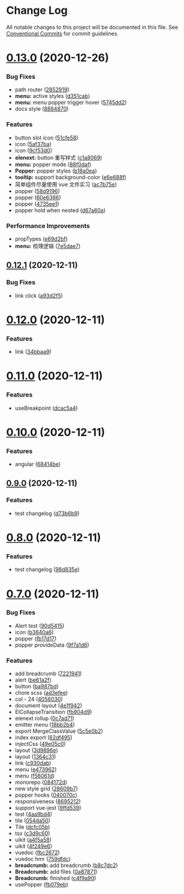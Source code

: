 # Change Log

All notable changes to this project will be documented in this file.
See [Conventional Commits](https://conventionalcommits.org) for commit guidelines.

# [0.13.0](https://github.com/JasKang/elenext/compare/v0.12.1...v0.13.0) (2020-12-26)


### Bug Fixes

* path router ([2852919](https://github.com/JasKang/elenext/commit/28529191d5a0d5886273b5b7d83e9334e8b5484d))
* **menu:** active styles ([d351cab](https://github.com/JasKang/elenext/commit/d351cab48547df45a38d4e24454893398d064c3d))
* **menu:** menu popper trigger hover ([5745dd2](https://github.com/JasKang/elenext/commit/5745dd24789688063526b2da9ea3e9123713428c))
* docs style ([8884870](https://github.com/JasKang/elenext/commit/88848702ba605fbec2f693a1452e56eb73d76910))


### Features

* button slot icon ([51cfe58](https://github.com/JasKang/elenext/commit/51cfe5831f02111d54519f8bb20a80ea9ea691d9))
* icon ([5af37ba](https://github.com/JasKang/elenext/commit/5af37ba8a7be89f5afac2ba8c65bf2b2dec2a3a3))
* icon ([9cf53d0](https://github.com/JasKang/elenext/commit/9cf53d0ffcd6a4e4a9219ddd529bd5a90d4a0321))
* **elenext:** button 重写样式 ([c1a8069](https://github.com/JasKang/elenext/commit/c1a80697ae87158bd87b68f8506762e2dbc3e356))
* **menu:** popper mode ([88f0daf](https://github.com/JasKang/elenext/commit/88f0dafad854b2dcb231efeb9ae78c0f67472589))
* **Popper:** popper styles ([b18a0ea](https://github.com/JasKang/elenext/commit/b18a0ea35eaea16e6032ca1b26342e0b4c5795e8))
* **tooltip:** support background-color ([e6e688f](https://github.com/JasKang/elenext/commit/e6e688f093dacc3550a24eeddefc8158cae673a4))
* 简单组件尽量使用 vue 文件实习 ([ac7b75e](https://github.com/JasKang/elenext/commit/ac7b75e46f0a4b8ae71a21d6be7d334ff45fafdc))
* popper ([58d9196](https://github.com/JasKang/elenext/commit/58d9196767f73f59063b26236e0d38c7c8be7bea))
* popper ([60e6366](https://github.com/JasKang/elenext/commit/60e63667138a7c9d7cbbf3f18122df15ea9450d5))
* popper ([4735ee1](https://github.com/JasKang/elenext/commit/4735ee13c24840bbee4ef31ff45023716fb21b6b))
* popper hold when nested ([d67a60a](https://github.com/JasKang/elenext/commit/d67a60a0ed92cc9d8a5f8a29c58aa69a665fbe80))


### Performance Improvements

* propTypes ([e69d2bf](https://github.com/JasKang/elenext/commit/e69d2bf7468fd40e060aa3805623e7d6c2e276ee))
* **menu:** 梳理逻辑 ([7e5dae7](https://github.com/JasKang/elenext/commit/7e5dae74aff4c3a1e63b95d1e6389c6774f76574))





## [0.12.1](https://github.com/JasKang/elenext/compare/v0.12.0...v0.12.1) (2020-12-11)


### Bug Fixes

* link click ([a93d2f5](https://github.com/JasKang/elenext/commit/a93d2f52c8ebda05874817c59dd6ecc7ec9de018))





# [0.12.0](https://github.com/JasKang/elenext/compare/v0.11.0...v0.12.0) (2020-12-11)


### Features

* link ([34bbaa9](https://github.com/JasKang/elenext/commit/34bbaa9651d81011e77c580fd5d6effd4b4c685d))





# [0.11.0](https://github.com/JasKang/elenext/compare/v0.10.0...v0.11.0) (2020-12-11)


### Features

* useBreakpoint ([dcac5a4](https://github.com/JasKang/elenext/commit/dcac5a40d0bf6bbdb554e6aa4d2c60c51787d345))





# [0.10.0](https://github.com/JasKang/elenext/compare/v0.9.0...v0.10.0) (2020-12-11)


### Features

* angular ([68414be](https://github.com/JasKang/elenext/commit/68414be1f76fdf463ad8b25ea586bf7c98e02cc7))





## [0.9.0](https://github.com/JasKang/elenext/compare/v0.8.0...v0.9.0) (2020-12-11)


### Features

* test changelog ([d73b6b9](https://github.com/JasKang/elenext/commit/d73b6b9f256eb60e570a1bcb44b75cff3cd2ec9d))



# [0.8.0](https://github.com/JasKang/elenext/compare/v0.7.0...v0.8.0) (2020-12-11)


### Features

* test changelog ([98d835e](https://github.com/JasKang/elenext/commit/98d835e906f7dca19eeceeb3559193908d90f9af))





# [0.7.0](https://github.com/JasKang/elenext/compare/0.4.0...v0.7.0) (2020-12-11)


### Bug Fixes

* Alert test ([90d5415](https://github.com/JasKang/elenext/commit/90d5415a780802ba842f34aec0387bde7882abce))
* icon ([b3640a6](https://github.com/JasKang/elenext/commit/b3640a6a1d5327836ef41934f6b76e751a68e020))
* popper ([fb17d17](https://github.com/JasKang/elenext/commit/fb17d17e2cc6ac272d4f5ae482162a8b6471a963))
* popper provideData ([9f7a1d6](https://github.com/JasKang/elenext/commit/9f7a1d6e8066058a31ebfc0f6b6fd21392b3c030))


### Features

* add breadcrumb ([7221941](https://github.com/JasKang/elenext/commit/72219415a05d92bb9e5edf4571003c1f9f1aeda3))
* alert ([be61a2f](https://github.com/JasKang/elenext/commit/be61a2ffa4d2af7ead9991476d0791cef481be69))
* button ([ba987bd](https://github.com/JasKang/elenext/commit/ba987bd899b840e1caad29bf304113e02408ed4c))
* chore scss ([ad3efee](https://github.com/JasKang/elenext/commit/ad3efeebf6aea8d1d09f434dd54f6730c01b2945))
* col - 24 ([4056030](https://github.com/JasKang/elenext/commit/4056030fc3a79f74dc68d6714bd81c6756b03dc3))
* document layout ([4e1f942](https://github.com/JasKang/elenext/commit/4e1f942792580537dff6d5e250ddc19ffe14e774))
* ElCollapseTransition ([fb904d9](https://github.com/JasKang/elenext/commit/fb904d9d732115c366248b1236b24ef4e009eabd))
* elenext rollup ([0c7ad71](https://github.com/JasKang/elenext/commit/0c7ad7148630436dab7eecaa244c17d5ae74a7e2))
* emitter menu ([18bb2b4](https://github.com/JasKang/elenext/commit/18bb2b4646d845a7fe3e12e9f72b0f348fc8e09d))
* export MergeClassValue ([5c5e0b2](https://github.com/JasKang/elenext/commit/5c5e0b2f0eaeb7002a1933703c7e581bea6a1bf2))
* index export ([62df495](https://github.com/JasKang/elenext/commit/62df495e04359b99dfdea47c9d18725c8c0524bb))
* injectCss ([49e05c0](https://github.com/JasKang/elenext/commit/49e05c02fb0bc1ea831cc44eaea42f173c6ea80e))
* layout ([3d9896e](https://github.com/JasKang/elenext/commit/3d9896e64f8eadacdff97d2072d69483943fbaa0))
* layout ([1364c31](https://github.com/JasKang/elenext/commit/1364c31e0bd951c83dea8b66b93be29edee30a97))
* link ([c930dab](https://github.com/JasKang/elenext/commit/c930dab1f73263d6d4e3ae6a848e18c4ae19b3b8))
* menu ([e473962](https://github.com/JasKang/elenext/commit/e47396216cb21689f4d226901d91f73f9e510199))
* menu ([f56061d](https://github.com/JasKang/elenext/commit/f56061d272ee07830d20e85eac092ef53329dbbe))
* monorepo ([084172d](https://github.com/JasKang/elenext/commit/084172dd5f9bffcab921d4f41b450eef8056ab69))
* new style grid ([28609b7](https://github.com/JasKang/elenext/commit/28609b751647f7919e2387a20d3c4d2b2e9cbdfd))
* popper hooks ([040070c](https://github.com/JasKang/elenext/commit/040070c8a52bd9aaa3147cf747034bce95b9e699))
* responsiveness ([8695212](https://github.com/JasKang/elenext/commit/86952123ba85a74de54ea94724e8da142f3c01f1))
* support vue-jest ([9ffd539](https://github.com/JasKang/elenext/commit/9ffd539aeb001f51ed25d7bf7967f374ab2c20c4))
* test ([4aa9bd4](https://github.com/JasKang/elenext/commit/4aa9bd4008980cfe1f3010f34b4c716c195ffb45))
* tile ([054da50](https://github.com/JasKang/elenext/commit/054da506b8743964617016a7a4977b18ce03d96c))
* Tile ([dcfc05b](https://github.com/JasKang/elenext/commit/dcfc05be5bc11563787ad8478796b468efbe9d19))
* tsx ([c3d9c60](https://github.com/JasKang/elenext/commit/c3d9c601b1532b2fb1578911a480ea0427972007))
* uikit ([a4f5a58](https://github.com/JasKang/elenext/commit/a4f5a581842af817ab3ff5aeca9578aca52566dd))
* uikit ([4f249e6](https://github.com/JasKang/elenext/commit/4f249e624c7d4cc9fa356221bd862fccf0b146bb))
* vuedoc ([fbc2672](https://github.com/JasKang/elenext/commit/fbc267244be3e28acfc53a1edec9d361eb55dfd9))
* vuedoc hmr ([759dfdc](https://github.com/JasKang/elenext/commit/759dfdc7e04a40096bb34c42908e9ddff4e05973))
* **breadcrumb:** add breadcrumb ([b8c7dc2](https://github.com/JasKang/elenext/commit/b8c7dc2d3b7a3d4b7b1e02a16943582fc4cda17f))
* **Breadcrumb:** add files ([0a87871](https://github.com/JasKang/elenext/commit/0a87871ca4ca8dc3a5e907024f6b87601fd36ccf))
* **Breadcrumb:** finished ([c4f9a90](https://github.com/JasKang/elenext/commit/c4f9a905fa68c6ec9592acdaa16c41989bc7de34))
* usePopper ([fb079eb](https://github.com/JasKang/elenext/commit/fb079eb2e657578aac96acae36e10714f2b84506))
